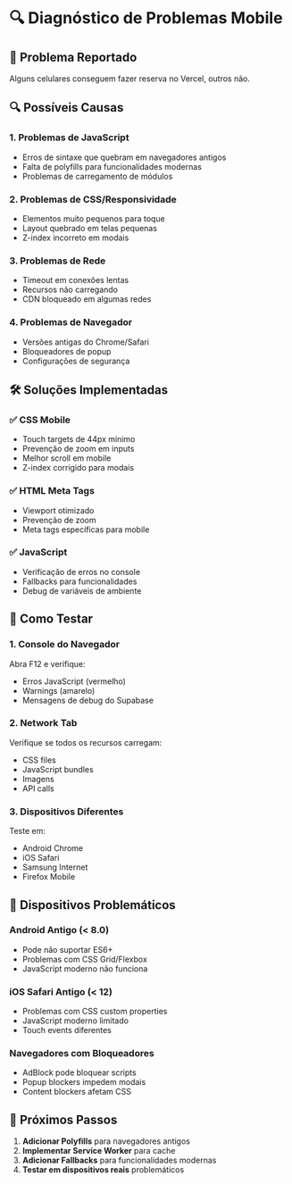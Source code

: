 # 🔍 Diagnóstico de Problemas Mobile

## 🚨 Problema Reportado
Alguns celulares conseguem fazer reserva no Vercel, outros não.

## 🔍 Possíveis Causas

### 1. **Problemas de JavaScript**
- Erros de sintaxe que quebram em navegadores antigos
- Falta de polyfills para funcionalidades modernas
- Problemas de carregamento de módulos

### 2. **Problemas de CSS/Responsividade**
- Elementos muito pequenos para toque
- Layout quebrado em telas pequenas
- Z-index incorreto em modais

### 3. **Problemas de Rede**
- Timeout em conexões lentas
- Recursos não carregando
- CDN bloqueado em algumas redes

### 4. **Problemas de Navegador**
- Versões antigas do Chrome/Safari
- Bloqueadores de popup
- Configurações de segurança

## 🛠️ Soluções Implementadas

### ✅ CSS Mobile
- Touch targets de 44px mínimo
- Prevenção de zoom em inputs
- Melhor scroll em mobile
- Z-index corrigido para modais

### ✅ HTML Meta Tags
- Viewport otimizado
- Prevenção de zoom
- Meta tags específicas para mobile

### ✅ JavaScript
- Verificação de erros no console
- Fallbacks para funcionalidades
- Debug de variáveis de ambiente

## 🧪 Como Testar

### 1. **Console do Navegador**
Abra F12 e verifique:
- Erros JavaScript (vermelho)
- Warnings (amarelo)
- Mensagens de debug do Supabase

### 2. **Network Tab**
Verifique se todos os recursos carregam:
- CSS files
- JavaScript bundles
- Imagens
- API calls

### 3. **Dispositivos Diferentes**
Teste em:
- Android Chrome
- iOS Safari
- Samsung Internet
- Firefox Mobile

## 📱 Dispositivos Problemáticos

### **Android Antigo (< 8.0)**
- Pode não suportar ES6+
- Problemas com CSS Grid/Flexbox
- JavaScript moderno não funciona

### **iOS Safari Antigo (< 12)**
- Problemas com CSS custom properties
- JavaScript moderno limitado
- Touch events diferentes

### **Navegadores com Bloqueadores**
- AdBlock pode bloquear scripts
- Popup blockers impedem modais
- Content blockers afetam CSS

## 🔧 Próximos Passos

1. **Adicionar Polyfills** para navegadores antigos
2. **Implementar Service Worker** para cache
3. **Adicionar Fallbacks** para funcionalidades modernas
4. **Testar em dispositivos reais** problemáticos
